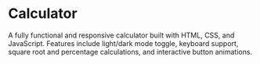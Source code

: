# Calculator
A fully functional and responsive calculator built with HTML, CSS, and JavaScript. Features include light/dark mode toggle, keyboard support, square root and percentage calculations, and interactive button animations.
